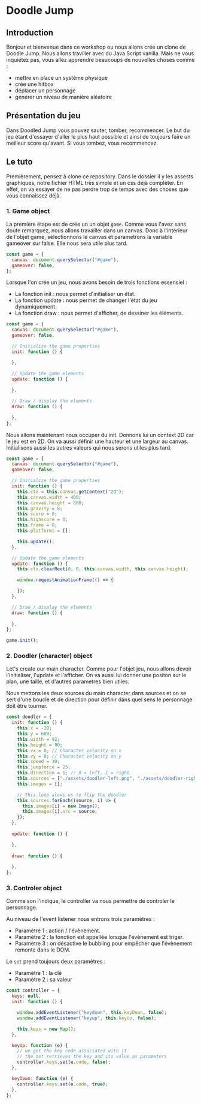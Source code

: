 # Doodle Jump

## Introduction 

Bonjour et bienvenue dans ce workshop ou nous allons crée un clone de Doodle Jump. Nous allons traviller avec du Java Script vanilla. Mais ne vous inquiétez pas, vous allez apprendre beaucoups de nouvelles choses comme :

* mettre en place un système physique
* crée une hitbox
* déplacer un personnage
* générer un niveau de manière aléatoire

## Présentation du jeu

Dans Doodled Jump vous pouvez sauter, tomber, recommencer. Le but du jeu étant d'essayer d'aller le plus haut possible et ainsi de toujours faire un meilleur score qu'avant. Si vous tombez, vous recommencez.

## Le tuto

Premièrement, pensez à clone ce repository. Dans le dossier il y les assests graphiques, notre fichier HTML très simple et un css déjà complèter. En effet, on va essayer de ne pas perdre trop de temps avec des choses que vous connaissez déjà.

### 1. Game object

La première étape est de crée un un objet ```game```. Comme vous l'avez sans doute remarquez, nous allons travailler dans un canvas. Donc à l'intérieur de l'objet game, sélectionnons le canvas et parametrons la variable gameover sur false. Elle nous sera utile plus tard.

```javascript
const game = {
  canvas: document.querySelector("#game"),
  gameover: false,
};
```

Lorsque l'on crée un jeu, nous avons besoin de trois fonctions essensiel :
* La fonction init : nous permet d'initialiser un état.
* La fonction update : nous permet de changer l'état du jeu dynamiquement.
* La fonction draw : nous permet d'afficher, de dessiner les éléments.

```javascript
const game = {
  canvas: document.querySelector("#game"),
  gameover: false,

  // Initialize the game properties
  init: function () {

  },

  // Update the game elements
  update: function () {
  
  },

  // Draw / display the elements
  draw: function () {
  
  },
};
```

Nous allons maintenant nous occuper du init. Donnons lui un context 2D car le jeu est en 2D. On va aussi définir une hauteur et une largeur au canvas. Initialisons aussi les autres valeurs qui nous serons utiles plus tard.

```javascript
const game = {
  canvas: document.querySelector("#game"),
  gameover: false,

  // Initialize the game properties
  init: function () {
    this.ctx = this.canvas.getContext("2d");
    this.canvas.width = 400;
    this.canvas.height = 800;
    this.gravity = 8;
    this.score = 0;
    this.highscore = 0;
    this.frame = 0;
    this.platforms = [];

    this.update();
  },

  // Update the game elements
  update: function () {
    this.ctx.clearRect(0, 0, this.canvas.width, this.canvas.height);

    window.requestAnimationFrame(() => {

    });
  },

  // Draw / display the elements
  draw: function () {
  
  },
};

game.init();
```

### 2. Doodler (character) object

Let's create our main character. Comme pour l'objet jeu, nous allons devoir l'initialiser, l'update et l'afficher. On va aussi lui donner une positon sur le plan, une taille, et d'autres parametres bien utiles. 

Nous mettons les deux sources du main character dans sources et on se sert d'une boucle et de direction pour définir dans quel sens le personnage doit être tourner.

```javascript
const doodler = {
  init: function () {
    this.x = -20;
    this.y = 600;
    this.width = 92;
    this.height = 90; 
    this.vx = 0; // Character velocity on x
    this.vy = 0; // Character velocity on y
    this.speed = 10;
    this.jumpforce = 25;
    this.direction = 1; // 0 = left, 1 = right
    this.sources = ["./assets/doodler-left.png", "./assets/doodler-right.png"];
    this.images = [];

    // This loop alows us to flip the doodler
    this.sources.forEach((source, i) => {
      this.images[i] = new Image();
      this.images[i].src = source;
    });
  },
  
  update: function () {

  },
  
  draw: function () {
   
  },
};
```

### 3. Controler object

Comme son l'indique, le controller va nous permettre de controler le personnage.

Au niveau de l'event listener nous entrons trois paramètres : 
* Paramètre 1 : action / l'évènement.
* Paramètre 2 : la fonction est appellée lorsque l'évènement est triger.
* Paramètre 3 : on désactive le bubbling pour empêcher que l'évènement remonte dans le DOM.

Le ```set``` prend toujours deux paramètres :
* Paramètre 1 : la clé
* Paramètre 2 : sa valeur

```javascript
const controller = {
  keys: null,
  init: function () {

    window.addEventListener("keydown", this.keyDown, false);
    window.addEventListener("keyup", this.keyUp, false);

    this.keys = new Map();
  },

  keyUp: function (e) {
    // we get the key code associated with it
    // the set retrieves the key and its value as parameters
    controller.keys.set(e.code, false);
  },

  keyDown: function (e) {
    controller.keys.set(e.code, true);
  },
};
```
